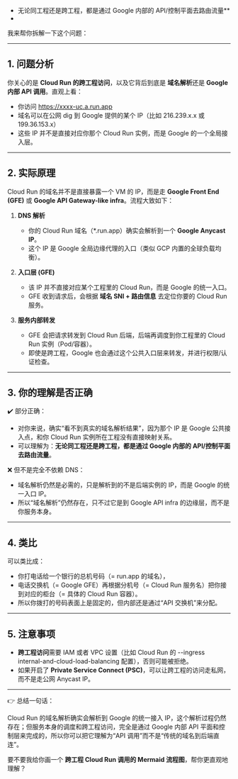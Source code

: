 - 无论同工程还是跨工程，都是通过 Google 内部的 API/控制平面去路由流量**
- 
我来帮你拆解一下这个问题：

---

## **1. 问题分析**

你关心的是 **Cloud Run 的跨工程访问**，以及它背后到底是 **域名解析**还是 **Google 内部 API 调用**。直观上看：

- 你访问 https://xxxx-uc.a.run.app
- 域名可以在公网 dig 到 Google 提供的某个 IP（比如 216.239.x.x 或 199.36.153.x）
- 这些 IP 并不是直接对应你那个 Cloud Run 实例，而是 Google 的一个全局接入层。

---

## **2. 实际原理**

Cloud Run 的域名并不是直接暴露一个 VM 的 IP，而是走 **Google Front End (GFE)** 或 **Google API Gateway-like infra**。流程大致如下：

1. **DNS 解析**

    - 你的 Cloud Run 域名（\*.run.app）确实会解析到一个 **Google Anycast IP**。
    - 这个 IP 是 Google 全局边缘代理的入口（类似 GCP 内置的全球负载均衡）。

2. **入口层 (GFE)**

    - 该 IP 并不直接对应某个工程里的 Cloud Run，而是 Google 的统一入口。
    - GFE 收到请求后，会根据 **域名 SNI + 路由信息** 去定位你要的 Cloud Run 服务。

3. **服务内部转发**

    - GFE 会把请求转发到 Cloud Run 后端，后端再调度到你工程里的 Cloud Run 实例（Pod/容器）。
    - 即使是跨工程，Google 也会通过这个公共入口层来转发，并进行权限/认证检查。

---

## **3. 你的理解是否正确**

✔️ 部分正确：

- 对你来说，确实“看不到真实的域名解析结果”，因为那个 IP 是 Google 公共接入点，和你 Cloud Run 实例所在工程没有直接映射关系。
- 可以理解为：**无论同工程还是跨工程，都是通过 Google 内部的 API/控制平面去路由流量**。

❌ 但不是完全不依赖 DNS：

- 域名解析仍然是必需的，只是解析到的不是后端实例的 IP，而是 Google 的统一入口 IP。
- 所以“域名解析”仍然存在，只不过它是到 Google API infra 的边缘层，而不是你服务本身。

---

## **4. 类比**

可以类比成：

- 你打电话给一个银行的总机号码（= run.app 的域名），
- 电话交换机（= Google GFE）再根据分机号（= Cloud Run 服务名）把你接到对应的柜台（= 具体的 Cloud Run 容器）。
- 所以你拨打的号码表面上是固定的，但内部还是通过“API 交换机”来分配。

---

## **5. 注意事项**

- **跨工程访问**需要 IAM 或者 VPC 设置（比如 Cloud Run 的 --ingress internal-and-cloud-load-balancing 配置），否则可能被拒绝。
- 如果开启了 **Private Service Connect (PSC)**，可以让跨工程的访问走私网，而不是走公网 Anycast IP。

---

👉 总结一句话：

Cloud Run 的域名解析确实会解析到 Google 的统一接入 IP，这个解析过程仍然存在；但服务本身的调度和跨工程访问，完全是通过 Google 内部 API 平面和控制层来完成的，所以你可以把它理解为“API 调用”而不是“传统的域名到后端直连”。

要不要我给你画一个 **跨工程 Cloud Run 调用的 Mermaid 流程图**，帮你更直观地理解？
